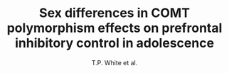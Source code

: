 ---
author: T.P. White et al.
title: Sex differences in COMT polymorphism effects on prefrontal inhibitory control in adolescence
journal: Neuropsychopharmacology
year: 2014
type: article
doi: 10.1038/npp.2014.107
---